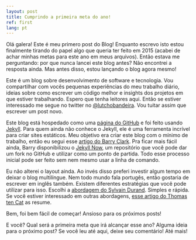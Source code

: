 ```yaml
---
layout: post
title: Cumprindo a primeira meta do ano!
ref: first
lang: pt
---
```



Olá galera! Este é meu primero post do Blog! Enquanto escrevo isto estou finalmente tirando do papel algo que queria ter feito em 2015 (acabei de achar minhas metas para este ano em meus arquivos). Então estava me perguntando: por que nunca lancei este blog antes? Não encontrei a resposta ainda. Mas antes disso, estou lançando o blog agora mesmo!

Este é um blog sobre desenvolvimento de software e tecnologia. Vou compartilhar com vocês pequenas experiências do meu trabalho diário, ideias sobre como escrever um código melhor e insights dos projetos em que estiver trabalhando. Espero que tenha leitores aqui. Então se estiver interessado me segue no twitter no [@lutchobandeira](http://www.twitter.com/lutchobandeira). Vou tuitar assim que escrever um post novo.

Este blog está hospedado como uma [página do GitHub](https://pages.github.com) e foi feito usando [Jekyll](https://jekyllrb.com/). Para quem ainda não conhece o Jekyll, ele é uma ferramenta incrível para criar sites estáticos. Meu objetivo era criar este blog com o mínimo de trabalho, então eu segui esse [artigo do Barry Clark](https://www.smashingmagazine.com/2014/08/build-blog-jekyll-github-pages/). Pra ficar mais fácil ainda, Barry disponibilizou o [Jekyll Now](https://github.com/barryclark/jekyll-now), um repositório que você pode dar um fork no GitHub e utilizar como um ponto de partida. Todo esse processo inicial pode ser feito sem nem mesmo usar a linha de comando.

Eu não alterei o layout ainda. Ao invés disso preferi investir algum tempo em deixar o blog multilíngue. Nem todo mundo fala portugês, então gostaria de escrever em inglês também. Existem diferentes estratégias que você pode utilizar para isso. Escolhi a [abordagem do Sylvain Durand](https://www.sylvaindurand.org/making-jekyll-multilingual/). Simples e rápida. Se você estiver interessado em outras abordagens, [esse artigo do Thomas ten Cat](http://frozenfractal.com/blog/2016/5/13/building-a-multilingual-website-in-jekyll/) as resume.

Bem, foi bem fácil de começar! Ansioso para os próximos posts!

E você? Qual será a primeira meta que irá alcançar esse ano? Alguma ideia para o próximo post? Se você leu até aqui, deixe seu comentário! Até mais!

